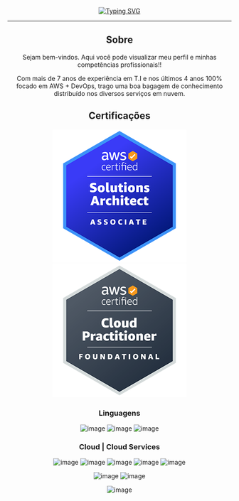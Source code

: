 <div align="center">
  
<!-- Typing SVG by DenverCoder1 - https://github.com/DenverCoder1/readme-typing-svg -->
  <a href="https://git.io/typing-svg"><img src="https://readme-typing-svg.herokuapp.com?font=Fira+Code&weight=500&size=25&pause=1000&color=0BC027&center=true&vCenter=true&random=false&width=435&lines=DevOps+Engineer;Cloud+Solution+Architect" alt="Typing SVG" /></a>
<hr/>
  
## Sobre
Sejam bem-vindos.
Aqui você pode visualizar meu perfil e minhas competências profissionais!! 
<p/>
Com mais de 7 anos de experiência em T.I e nos últimos 4 anos 100% focado em AWS + DevOps, trago uma boa bagagem de conhecimento distribuído nos diversos serviços em nuvem.

## Certificações
![SAA](https://github.com/everton-amaral/everton-amaral/blob/f6c28766ae63e6f14b9a629503685fa7d4e461be/SAA.png?raw=true)![CLF](https://github.com/everton-amaral/everton-amaral/blob/f6c28766ae63e6f14b9a629503685fa7d4e461be/CLF.png?raw=true)

### Linguagens
![image](https://img.shields.io/badge/-YAML-CB171E?style=for-the-badge&logo=yaml&logoColor=white)
![image](https://img.shields.io/badge/-python-3776AB?style=for-the-badge&logo=Python&logoColor=white)
![image](https://img.shields.io/badge/-gnubash-4EAA25?style=for-the-badge&logo=gnubash&logoColor=white)

### Cloud | Cloud Services
![image](https://img.shields.io/badge/-microsoftazure-0078D4?style=for-the-badge&logo=microsoftazure&logoColor=white)
![image](https://img.shields.io/badge/-amazonaws-232F3E?style=for-the-badge&logo=amazonaws&logoColor=white)
![image](https://img.shields.io/badge/-googlecloud-4285F4?style=for-the-badge&logo=googlecloud&logoColor=white)
![image](https://img.shields.io/badge/Digital_Ocean-0080FF?style=for-the-badge&logo=DigitalOcean&logoColor=white)
![image](https://img.shields.io/badge/Linode-00A95C?style=for-the-badge&logo=Linode&logoColor=white)

![image](https://img.shields.io/badge/-heroku-430098?style=for-the-badge&logo=heroku&logoColor=white)
![image](https://img.shields.io/badge/-Render-46E3B7?style=for-the-badge&logo=render&logoColor=white)

![image](https://img.shields.io/badge/Cloudflare-F38020?style=for-the-badge&logo=Cloudflare&logoColor=white)


